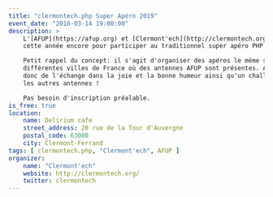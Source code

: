 ```yaml
---
title: "clermontech.php Super Apéro 2019"
event_date: "2018-03-14 19:00:00"
description: >
    L'[AFUP](https://afup.org) et [Clermont'ech](http://clermontech.org) s'associent
    cette année encore pour participer au traditionnel super apéro PHP 2019.

    Petit rappel du concept: il s'agit d'organiser des apéros le même soir dans les
    différentes villes de France où des antennes AFUP sont présentes. Au programme
    donc de l'échange dans la joie et la bonne humeur ainsi qu'un challenge avec
    les autres antennes !

    Pas besoin d'inscription préalable.
is_free: true
location:
    name: Delirium cafe
    street_address: 20 rue de la Tour d'Auvergne
    postal_code: 63000
    city: Clermont-Ferrand
tags: [ clermontech.php, "Clermont'ech", AFUP ]
organizer:
    name: "Clermont'ech"
    website: http://clermontech.org/
    twitter: clermontech
---
```


